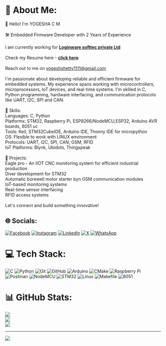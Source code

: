 # 💫 About Me:
👋 Hello! I'm YOGESHA C M<br><br>🛠️ Embedded Firmware Developer with 2 Years of Experience<br><br>              I am currently working for [**Loginware softtec private Ltd**](https://loginwaresofttec.com/)<br><br>              Check my Resume here - [**click here**](https://your-resume-link.com)<br><br>              Reach out to me on yogeshshetty1111@gmail.com<br><br>I'm passionate about developing reliable and efficient firmware for embedded systems. My experience spans working with microcontrollers, microprocessors, IoT devices, and real-time systems. I'm skilled in C, Python programming, hardware interfacing, and communication protocols like UART, I2C, SPI and CAN.<br><br>🔧 Skills:<br>              Languages: C, Python<br>              Platforms: STM32, Raspberry Pi, ESP8266/NodeMCU,ESP32, Arduino AVR boards, 8051 uc<br>              Tools: Keil, STM32CubeIDE, Arduino IDE, Thonny IDE for micropython<br>              OS: Flexible to work with LINUX environment<br>              Protocols: UART, I2C, SPI, CAN, GSM, RFID<br>              IoT Platforms: Blynk, Ubidots, Thingspeak<br><br>🚀 Projects:<br>              Eagle pro - An IIOT CNC monitoring system for efficient industrial production<br>              Diver development for STM32<br>              Automatic borewell motor starter byn GSM communication modules <br>              IoT-based monitoring systems<br>              Real-time sensor interfacing<br>              RFID access systems<br><br>Let's connect and build something innovative!


## 🌐 Socials:

[![Facebook](https://img.shields.io/badge/Facebook-%231877F2.svg?style=for-the-badge&logo=Facebook&logoColor=white)](https://www.facebook.com/share/1GKPZQBASp/) 
[![Instagram](https://img.shields.io/badge/Instagram-%23E4405F.svg?style=for-the-badge&logo=Instagram&logoColor=white)](https://www.instagram.com/yogesh_shetty_c_m/) 
[![LinkedIn](https://img.shields.io/badge/LinkedIn-%230077B5.svg?style=for-the-badge&logo=linkedin&logoColor=white)](https://www.linkedin.com/in/yogesh-shetty-c-m-3889142b2/) 
[![X](https://img.shields.io/badge/X-black.svg?style=for-the-badge&logo=X&logoColor=white)](https://x.com/yogesh_shetty_) 
[![WhatsApp](https://img.shields.io/badge/WhatsApp-25D366.svg?style=for-the-badge&logo=whatsapp&logoColor=white)](https://api.whatsapp.com/send/?phone=918762071434&text&type=phone_number&app_absent=0)



# 💻 Tech Stack:
![C](https://img.shields.io/badge/c-%2300599C.svg?style=for-the-badge&logo=c&logoColor=white&logoWidth=80) 
![Python](https://img.shields.io/badge/python-3670A0?style=for-the-badge&logo=python&logoColor=ffdd54&logoWidth=80) 
![Git](https://img.shields.io/badge/git-%23F05033.svg?style=for-the-badge&logo=git&logoColor=white&logoWidth=80) 
![GitHub](https://img.shields.io/badge/github-%23121011.svg?style=for-the-badge&logo=github&logoColor=white&logoWidth=80) 
![Arduino](https://img.shields.io/badge/-Arduino-00979D?style=for-the-badge&logo=Arduino&logoColor=white&logoWidth=80) 
![CMake](https://img.shields.io/badge/CMake-%23008FBA.svg?style=for-the-badge&logo=cmake&logoColor=white&logoWidth=80) 
![Raspberry Pi](https://img.shields.io/badge/-Raspberry_Pi-C51A4A?style=for-the-badge&logo=Raspberry-Pi&logoColor=white&logoWidth=80) 
![Postman](https://img.shields.io/badge/Postman-FF6C37?style=for-the-badge&logo=postman&logoColor=white&logoWidth=80) 
![NodeMCU](https://img.shields.io/badge/NodeMCU-003366?style=for-the-badge&logo=esp8266&logoColor=white&logoWidth=80) 
![STM32](https://img.shields.io/badge/STM32-03234B?style=for-the-badge&logo=stmicroelectronics&logoColor=white&logoWidth=80) 
![Linux](https://img.shields.io/badge/Linux-FCC624?style=for-the-badge&logo=linux&logoColor=black&logoWidth=80) 
![Makefile](https://img.shields.io/badge/Makefile-0769AD?style=for-the-badge&logo=gnu&logoColor=white&logoWidth=80) 
![8051](https://img.shields.io/badge/8051-004080?style=for-the-badge&logoColor=white&logoWidth=80)





# 📊 GitHub Stats:
![](https://github-readme-stats.vercel.app/api?username=YOGESH-SHETTY-C-M&theme=dark&hide_border=false&include_all_commits=false&count_private=false)<br/>
![](https://github-readme-streak-stats.herokuapp.com/?user=YOGESH-SHETTY-C-M&theme=dark&hide_border=false)<br/>
![](https://github-readme-stats.vercel.app/api/top-langs/?username=YOGESH-SHETTY-C-M&theme=dark&hide_border=false&include_all_commits=false&count_private=false&layout=compact)

---
[![](https://visitcount.itsvg.in/api?id=YOGESH-SHETTY-C-M&icon=0&color=0)](https://visitcount.itsvg.in)

<!-- Proudly created with GPRM ( https://gprm.itsvg.in ) -->
